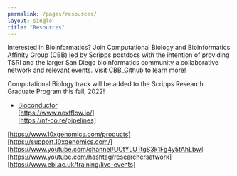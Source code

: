 ```yaml
---
permalink: /pages/resources/
layout: single
title: "Resources"
---
```


Interested in Bioinformatics? Join Computational Biology and Bioinformatics Affinity Group (CBB) led by Scripps postdocs with the intention of providing TSRI and the larger San Diego bioinformatics community a collaborative network and relevant events. Visit [CBB_Github](https://github.com/SuLab/TSRI-CBB) to learn more!  

Computational Biology track will be added to the Scripps Research Graduate Program this fall, 2022!


- [Bioconductor](https://bioconductor.org/)  
[https://www.nextflow.io/]  
[https://nf-co.re/pipelines]  


[https://www.10xgenomics.com/products]  
[https://support.10xgenomics.com/] 
[https://www.youtube.com/channel/UCtYLUTtgS3k1Fg4y5tAhLbw]  
[https://www.youtube.com/hashtag/researchersatwork]  
[https://www.ebi.ac.uk/training/live-events]  
